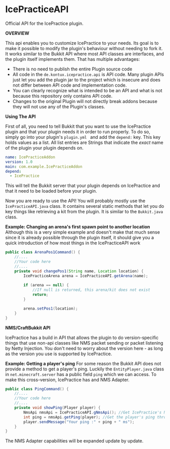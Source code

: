 # IcePracticeAPI
Official API for the IcePractice plugin.

**OVERVIEW**

This api enables you to customize IcePractice to your needs.
Its goal is to make it possible to modify the plugin's behaviour without needing to fork it.
It works similar to the Bukkit API where most API classes are interfaces, and the plugin itself
implements them.
That has multiple advantages:
- There is no need to publish the entire Plugin source code
- All code in the ```de.kontux.icepractice.api``` is API code. Many plugin APIs just let you add the plugin jar to the project
which is insecure and does not differ between API code and implementation code.
- You can clearly recognize what is intended to be an API and what is not because this repository
only contains API code.
- Changes to the original Plugin will not directly break addons because they will not use any of the Plugin's classes.

**Using The API**

First of all, you need to tell Bukkit that you want to use the IcePractice plugin and that your plugin needs it in order to run properly.
To do so, simply go into your plugin's ```plugin.yml ``` and add the ```depend:``` key. This key holds values as a list. All list entries 
are Strings that indicate the *exact* name of the plugin your plugin depends on.

```yaml
name: IcePracticeAddon
version: 1.0
main: com.example.IcePracticeAddon
depend:
  - IcePractice
```

This will tell the Bukkit server that your plugin depends on IcePractice and that it need to be loaded before your plugin.

Now you are ready to use the API! You will probably mostly use the ```IcePracticeAPI.java``` class. It contains several static methods
that let you do key things like retrieving a kit from the plugin. It is similar to the ```Bukkit.java``` class.

**Example: Changing an arena's first spawn point to another location**
Although this is a very simple example and doesn't make that much sense since it is already possible through the plugin itself,
it should give you a quick introduction of how most things in the IcePracticeAPI work

```java
public class ArenaPos1Command() {
    //....
    //Your code here
    //....
    private void changePos1(String name, Location location) {
        IcePracticeArena arena = IcePracticeAPI.getArena(name);
        
        if (arena == null) {
            //If null is returned, this arena/kit does not exist  
            return;
        }

        arena.setPos1(location);
    }
}
```

**NMS/CraftBukkit API**

IcePractice has a build in API that allows the plugin to do version-specific things that use non-api classes like NMS packet sending
or packet listening by Netty Injection. You don't need to worry about the version here - as long as the version you use
is supported by IcePractice.

__Example: Getting a player's ping__
For some reason the Bukkit API does not provide a method to get a player's ping. Luckily the ```EntityPlayer.java``` class
in ```net.minecraft.server``` has a public field ```ping``` which we can access. To make this cross-version, IcePractice has
and NMS Adapter.

```java
public class PingCommand() {
    //....
    //Your code here
    //....
    private void showPing(Player player) {
        NmsApi nmsApi = IcePracticeAPI.gNmsApi(); //Get IcePractice's NMS Adapter for the appropriate version
        int ping = nmsApi.getPing(player); //Get the player's ping through the adapter
        player.sendMessage("Your ping :" + ping + " ms");
    }
}
```

The NMS Adapter capabilities will be expanded update by update.